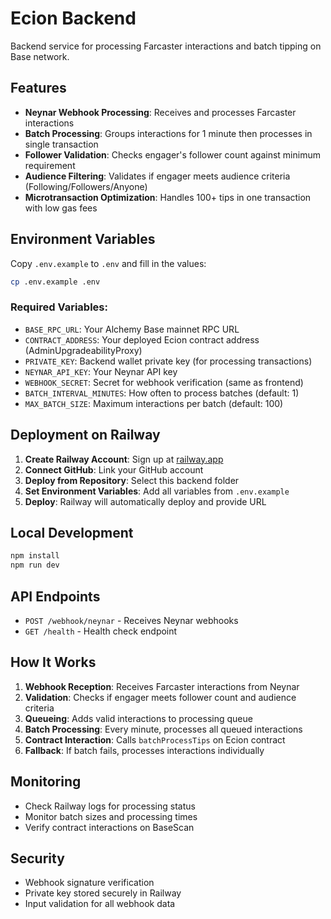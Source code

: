 # Ecion Backend

Backend service for processing Farcaster interactions and batch tipping on Base network.

## Features

- **Neynar Webhook Processing**: Receives and processes Farcaster interactions
- **Batch Processing**: Groups interactions for 1 minute then processes in single transaction
- **Follower Validation**: Checks engager's follower count against minimum requirement
- **Audience Filtering**: Validates if engager meets audience criteria (Following/Followers/Anyone)
- **Microtransaction Optimization**: Handles 100+ tips in one transaction with low gas fees

## Environment Variables

Copy `.env.example` to `.env` and fill in the values:

```bash
cp .env.example .env
```

### Required Variables:

- `BASE_RPC_URL`: Your Alchemy Base mainnet RPC URL
- `CONTRACT_ADDRESS`: Your deployed Ecion contract address (AdminUpgradeabilityProxy)
- `PRIVATE_KEY`: Backend wallet private key (for processing transactions)
- `NEYNAR_API_KEY`: Your Neynar API key
- `WEBHOOK_SECRET`: Secret for webhook verification (same as frontend)
- `BATCH_INTERVAL_MINUTES`: How often to process batches (default: 1)
- `MAX_BATCH_SIZE`: Maximum interactions per batch (default: 100)

## Deployment on Railway

1. **Create Railway Account**: Sign up at [railway.app](https://railway.app)
2. **Connect GitHub**: Link your GitHub account
3. **Deploy from Repository**: Select this backend folder
4. **Set Environment Variables**: Add all variables from `.env.example`
5. **Deploy**: Railway will automatically deploy and provide URL

## Local Development

```bash
npm install
npm run dev
```

## API Endpoints

- `POST /webhook/neynar` - Receives Neynar webhooks
- `GET /health` - Health check endpoint

## How It Works

1. **Webhook Reception**: Receives Farcaster interactions from Neynar
2. **Validation**: Checks if engager meets follower count and audience criteria
3. **Queueing**: Adds valid interactions to processing queue
4. **Batch Processing**: Every minute, processes all queued interactions
5. **Contract Interaction**: Calls `batchProcessTips` on Ecion contract
6. **Fallback**: If batch fails, processes interactions individually

## Monitoring

- Check Railway logs for processing status
- Monitor batch sizes and processing times
- Verify contract interactions on BaseScan

## Security

- Webhook signature verification
- Private key stored securely in Railway
- Input validation for all webhook data